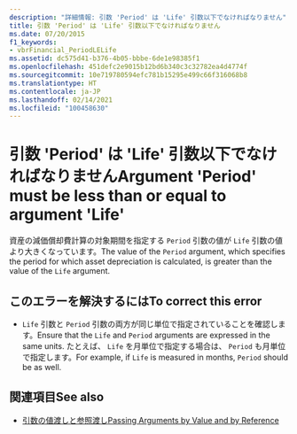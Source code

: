 ```yaml
---
description: "詳細情報: 引数 'Period' は 'Life' 引数以下でなければなりません"
title: 引数 'Period' は 'Life' 引数以下でなければなりません
ms.date: 07/20/2015
f1_keywords:
- vbrFinancial_PeriodLELife
ms.assetid: dc575d41-b376-4b05-bbbe-6de1e98385f1
ms.openlocfilehash: 451defc2e9015b12bd6b340c3c32782ea4d4774f
ms.sourcegitcommit: 10e719780594efc781b15295e499c66f316068b8
ms.translationtype: HT
ms.contentlocale: ja-JP
ms.lasthandoff: 02/14/2021
ms.locfileid: "100458630"
---
```

# <a name="argument-period-must-be-less-than-or-equal-to-argument-life"></a><span data-ttu-id="a45cc-103">引数 'Period' は 'Life' 引数以下でなければなりません</span><span class="sxs-lookup"><span data-stu-id="a45cc-103">Argument 'Period' must be less than or equal to argument 'Life'</span></span>

<span data-ttu-id="a45cc-104">資産の減価償却費計算の対象期間を指定する `Period` 引数の値が `Life` 引数の値より大きくなっています。</span><span class="sxs-lookup"><span data-stu-id="a45cc-104">The value of the `Period` argument, which specifies the period for which asset depreciation is calculated, is greater than the value of the `Life` argument.</span></span>  
  
## <a name="to-correct-this-error"></a><span data-ttu-id="a45cc-105">このエラーを解決するには</span><span class="sxs-lookup"><span data-stu-id="a45cc-105">To correct this error</span></span>  
  
- <span data-ttu-id="a45cc-106">`Life` 引数と `Period` 引数の両方が同じ単位で指定されていることを確認します。</span><span class="sxs-lookup"><span data-stu-id="a45cc-106">Ensure that the `Life` and `Period` arguments are expressed in the same units.</span></span> <span data-ttu-id="a45cc-107">たとえば、 `Life` を月単位で指定する場合は、 `Period` も月単位で指定します。</span><span class="sxs-lookup"><span data-stu-id="a45cc-107">For example, if `Life` is measured in months, `Period` should be as well.</span></span>  
  
## <a name="see-also"></a><span data-ttu-id="a45cc-108">関連項目</span><span class="sxs-lookup"><span data-stu-id="a45cc-108">See also</span></span>

- [<span data-ttu-id="a45cc-109">引数の値渡しと参照渡し</span><span class="sxs-lookup"><span data-stu-id="a45cc-109">Passing Arguments by Value and by Reference</span></span>](../programming-guide/language-features/procedures/passing-arguments-by-value-and-by-reference.md)
